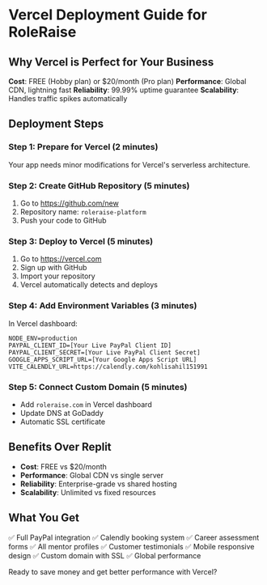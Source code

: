 # Vercel Deployment Guide for RoleRaise

## Why Vercel is Perfect for Your Business

**Cost**: FREE (Hobby plan) or $20/month (Pro plan)
**Performance**: Global CDN, lightning fast
**Reliability**: 99.99% uptime guarantee
**Scalability**: Handles traffic spikes automatically

## Deployment Steps

### Step 1: Prepare for Vercel (2 minutes)
Your app needs minor modifications for Vercel's serverless architecture.

### Step 2: Create GitHub Repository (5 minutes)
1. Go to https://github.com/new
2. Repository name: `roleraise-platform`
3. Push your code to GitHub

### Step 3: Deploy to Vercel (5 minutes)
1. Go to https://vercel.com
2. Sign up with GitHub
3. Import your repository
4. Vercel automatically detects and deploys

### Step 4: Add Environment Variables (3 minutes)
In Vercel dashboard:
```
NODE_ENV=production
PAYPAL_CLIENT_ID=[Your Live PayPal Client ID]
PAYPAL_CLIENT_SECRET=[Your Live PayPal Client Secret]
GOOGLE_APPS_SCRIPT_URL=[Your Google Apps Script URL]
VITE_CALENDLY_URL=https://calendly.com/kohlisahil151991
```

### Step 5: Connect Custom Domain (5 minutes)
- Add `roleraise.com` in Vercel dashboard
- Update DNS at GoDaddy
- Automatic SSL certificate

## Benefits Over Replit
- **Cost**: FREE vs $20/month
- **Performance**: Global CDN vs single server
- **Reliability**: Enterprise-grade vs shared hosting
- **Scalability**: Unlimited vs fixed resources

## What You Get
✅ Full PayPal integration
✅ Calendly booking system
✅ Career assessment forms
✅ All mentor profiles
✅ Customer testimonials
✅ Mobile responsive design
✅ Custom domain with SSL
✅ Global performance

Ready to save money and get better performance with Vercel?